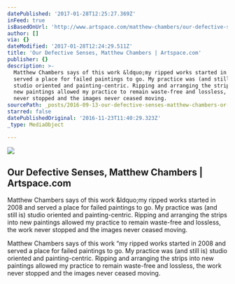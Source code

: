 ```yaml
---
datePublished: '2017-01-28T12:25:27.369Z'
inFeed: true
isBasedOnUrl: 'http://www.artspace.com/matthew-chambers/our-defective-senses'
author: []
via: {}
dateModified: '2017-01-28T12:24:29.511Z'
title: 'Our Defective Senses, Matthew Chambers | Artspace.com'
publisher: {}
description: >-
  Matthew Chambers says of this work &ldquo;my ripped works started in 2008 and
  served a place for failed paintings to go. My practice was (and still is)
  studio oriented and painting-centric. Ripping and arranging the strips into
  new paintings allowed my practice to remain waste-free and lossless, the work
  never stopped and the images never ceased moving.
sourcePath: _posts/2016-09-13-our-defective-senses-matthew-chambers-or-artspacecom.md
starred: false
datePublishedOriginal: '2016-11-23T11:40:29.323Z'
_type: MediaObject

---
```

<article style=""><img src="https://imgflo.herokuapp.com/graph/2b2431f8e7ba7b0/80e9bb40bec97920f55142614cb33532/noop.jpg?input=http%3A%2F%2Fd5wt70d4gnm1t.cloudfront.net%2Fmedia%2Fa-s%2Fartworks%2Fmatthew-chambers%2F27170-691264169295%2Fmatthew-chambers-our-defective-senses-320x240.jpg" /><h1>Our Defective Senses, Matthew Chambers | Artspace.com</h1><p>Matthew Chambers says of this work &amp;ldquo;my ripped works started in 2008 and served a place for failed paintings to go. My practice was (and still is) studio oriented and painting-centric. Ripping and arranging the strips into new paintings allowed my practice to remain waste-free and lossless, the work never stopped and the images never ceased moving.</p></article>

Matthew Chambers says of this work &ldquo;my ripped works started in 2008 and served a place for failed paintings to go. My practice was (and still is) studio oriented and painting-centric. Ripping and arranging the strips into new paintings allowed my practice to remain waste-free and lossless, the work never stopped and the images never ceased moving.